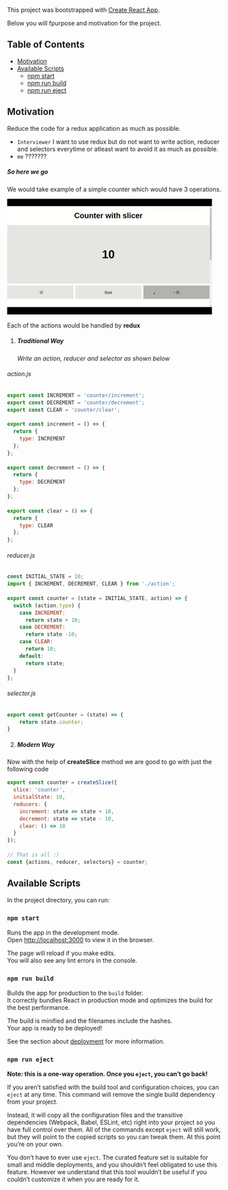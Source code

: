 This project was bootstrapped with [Create React App](https://github.com/facebookincubator/create-react-app).

Below you will fpurpose and motivation for the project.<br>


## Table of Contents

- [Motivation](#updating-to-new-releases)
- [Available Scripts](#available-scripts)
  - [npm start](#npm-start)
  - [npm run build](#npm-run-build)
  - [npm run eject](#npm-run-eject)


## Motivation

Reduce the code for a redux application as much as possible.

* `Interviewer` I want to use redux but do not want to write action, reducer and selectors everytime or atleast want to avoid it as much as possible.
* `me` ???????

##### So here we go

We would take example of a simple counter which would have 3 operations. <br>

![](counter.gif)
<!-- <img src="https://s3.amazonaws.com/awesomescreenshot/upload//1032917/2d5f5ff3-337d-4f32-6977-e8a2c6f7ad64.png?AWSAccessKeyId=AKIAJSCJQ2NM3XLFPVKA&Expires=1569670696&Signature=SXaVL3jDKFry5GRwVkc4GoAWAtQ%3D" width="500"> -->

Each of the actions would be handled by **redux**

1.   ##### Traditional Way

	  *Write an action, reducer and selector as shown below*

###### action.js

```javascript
export const INCREMENT = 'counter/increment';
export const DECREMENT = 'counter/decrement';
export const CLEAR = 'counter/clear';

export const increment = () => {
  return {
    type: INCREMENT
  };
};

export const decrement = () => {
  return {
    type: DECREMENT
  };
};

export const clear = () => {
  return {
    type: CLEAR
  };
};

```
###### reducer.js

```javascript
const INITIAL_STATE = 10;
import { INCREMENT, DECREMENT, CLEAR } from './action';

export const counter = (state = INITIAL_STATE, action) => {
  switch (action.type) {
    case INCREMENT:
      return state + 10;
    case DECREMENT:
      return state -10;
    case CLEAR:
      return 10;
    default:
      return state;
  }
};
```
###### selector.js

```javascript
export const getCounter = (state) => {
    return state.counter;
}
```
2. ##### Modern Way

Now with the help of **createSlice** method we are good to go with just the following code

```javascript
export const counter = createSlice({
  slice: 'counter',
  initialState: 10,
  reducers: {
    increment: state => state + 10,
    decrement: state => state - 10,
    clear: () => 10
  }
});

// That is all :) 
const {actions, reducer, selectors} = counter;

```

## Available Scripts

In the project directory, you can run:

### `npm start`

Runs the app in the development mode.<br>
Open [http://localhost:3000](http://localhost:3000) to view it in the browser.

The page will reload if you make edits.<br>
You will also see any lint errors in the console.

### `npm run build`

Builds the app for production to the `build` folder.<br>
It correctly bundles React in production mode and optimizes the build for the best performance.

The build is minified and the filenames include the hashes.<br>
Your app is ready to be deployed!

See the section about [deployment](#deployment) for more information.

### `npm run eject`

**Note: this is a one-way operation. Once you `eject`, you can’t go back!**

If you aren’t satisfied with the build tool and configuration choices, you can `eject` at any time. This command will remove the single build dependency from your project.

Instead, it will copy all the configuration files and the transitive dependencies (Webpack, Babel, ESLint, etc) right into your project so you have full control over them. All of the commands except `eject` will still work, but they will point to the copied scripts so you can tweak them. At this point you’re on your own.

You don’t have to ever use `eject`. The curated feature set is suitable for small and middle deployments, and you shouldn’t feel obligated to use this feature. However we understand that this tool wouldn’t be useful if you couldn’t customize it when you are ready for it.

